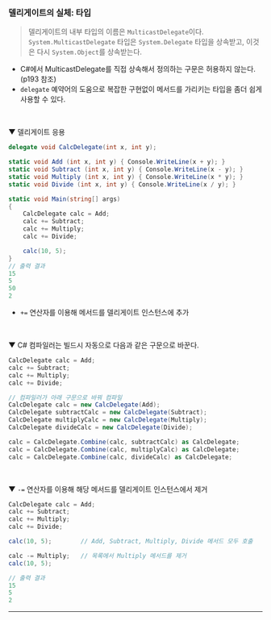### 델리게이트의 실체: 타입
> 델리게이트의 내부 타입의 이름은 `MulticastDelegate`이다.    
> `System.MulticastDelegate` 타입은 `System.Delegate` 타입을 상속받고, 이것은 다시 `System.Object`를 상속받는다.
- C#에서 MulticastDelegate를 직접 상속해서 정의하는 구문은 허용하지 않는다. (p193 참조)
- `delegate` 예약어의 도움으로 복잡한 구현없이 메서드를 가리키는 타입을 좀더 쉽게 사용할 수 있다.
<br>

▼ 델리게이트 응용
```csharp
delegate void CalcDelegate(int x, int y);

static void Add (int x, int y) { Console.WriteLine(x + y); }
static void Subtract (int x, int y) { Console.WriteLine(x - y); }
static void Multiply (int x, int y) { Console.WriteLine(x * y); }
static void Divide (int x, int y) { Console.WriteLine(x / y); }

static void Main(string[] args)
{
    CalcDelegate calc = Add;
    calc += Subtract;
    calc += Multiply;
    calc += Divide;

    calc(10, 5);
}
// 출력 결과
15
5
50
2
```
- `+=` 연산자를 이용해 메서드를 델리게이트 인스턴스에 추가
<br>

▼ C# 컴파일러는 빌드시 자동으로 다음과 같은 구문으로 바꾼다.
```csharp
CalcDelegate calc = Add;
calc += Subtract;
calc += Multiply;
calc += Divide;

// 컴파일러가 아래 구문으로 바꿔 컴파일
CalcDelegate calc = new CalcDelegate(Add);
CalcDelegate subtractCalc = new CalcDelegate(Subtract);
CalcDelegate multiplyCalc = new CalcDelegate(Multiply);
CalcDelegate divideCalc = new CalcDelegate(Divide);

calc = CalcDelegate.Combine(calc, subtractCalc) as CalcDelegate;
calc = CalcDelegate.Combine(calc, multiplyCalc) as CalcDelegate;
calc = CalcDelegate.Combine(calc, divideCalc) as CalcDelegate;
```
<br>

▼ `-=` 연산자를 이용해 해당 메서드를 델리게이트 인스턴스에서 제거
```csharp
CalcDelegate calc = Add;
calc += Subtract;
calc += Multiply;
calc += Divide;

calc(10, 5);        // Add, Subtract, Multiply, Divide 메서드 모두 호출

calc -= Multiply;   // 목록에서 Multiply 메서드를 제거
calc(10, 5);

// 출력 결과
15
5
2
```

****
<br>
